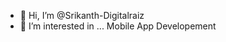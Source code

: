 - 👋 Hi, I’m @Srikanth-Digitalraiz
- 👀 I’m interested in ... Mobile App Developement

<!---
Srikanth-Digitalraiz/Srikanth-Digitalraiz is a ✨ special ✨ repository because its `README.md` (this file) appears on your GitHub profile.
You can click the Preview link to take a look at your changes.
--->
